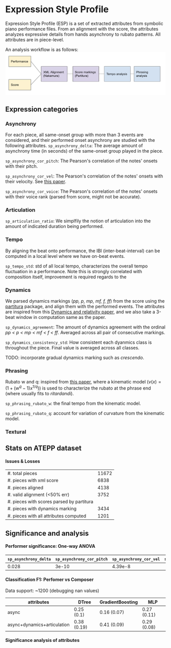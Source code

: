 # Expression Style Profile

Expression Style Profile (ESP) is a set of extracted attributes from symbolic piano performance files. From an alignment with the score, the attributes analyzes expressive details from hands asynchrony to rubato patterns. All attributes are in piece-level. 

An analysis workflow is as follows: 
![workflow](docs/workflow.png)

## Expression categories 

### Asynchrony 

For each piece, all same-onset group with more than 3 events are considered, and their performed onset asynchrony are studied with the following attributes.
```sp_asynchrony_delta```: The average amount of asynchrony time (in seconds) of the same-onset group played in the piece.

```sp_asynchrony_cor_pitch```: The Pearson's correlation of the notes' onsets with their pitch. 

```sp_asynchrony_cor_vel```: The Pearson's correlation of the notes' onsets with their velocity. See [this paper](https://asa.scitation.org/doi/10.1121/1.1376133). 

```sp_asynchrony_cor_voice```: The Pearson's correlation of the notes' onsets with their voice rank (parsed from score, might not be accurate).


### Articulation
```sp_articulation_ratio```: We simplfily the notion of articulation into the amount of indicated duration being performed. 


### Tempo 
By aligning the beat onto performance, the IBI (inter-beat-interval) can be computed in a local level where we have on-beat events.  

```sp_tempo_std```: std of all local tempo, characterizes the overall tempo fluctuation in a performance. Note this is strongly correlated with composition itself, improvement is required regards to the 

### Dynamics 
We parsed dynamics markings (*pp, p, mp, mf, f, ff*) from the score using the [partitura](https://partitura.readthedocs.io/en/latest/index.html) package, and align them with the performed events. The attributes are inspired from this [Dynamics and relativity paper](https://www.tandfonline.com/doi/abs/10.1080/09298215.2018.1486430?journalCode=nnmr20), and we also take a 3-beat window in computation same as the paper.  

```sp_dynamics_agreement```: The amount of dynamics agreement with the ordinal *pp < p < mp < mf < f < ff*. Averaged across all pair of consecutive markings. 

```sp_dynamics_consistency_std```: How consistent each dyanmics class is throughout the piece. Final value is averaged across all classes. 

TODO: incorporate gradual dynamics marking such as *crescendo*. 

### Phrasing 

Rubato w and q: inspired from [this paper](https://www.researchgate.net/publication/220723460_Evidence_for_Pianist-specific_Rubato_Style_in_Chopin_Nocturnes), where a kinematic model ($v(x) = (1 + (w^q - 1)x^{1/q})$) is used to characterize the rubato at the phrase end (where usually fits to *ritardandi*). 

```sp_phrasing_rubato_w```: the final tempo from the kinematic model. 

```sp_phrasing_rubato_q```: account for variation of curvature from the kinematic model.

### Textural 

## Stats on ATEPP dataset

#### Issues & Losses 

|  |  |
| ----------- | ----------- |
| #. total pieces                           |  11672 |
| #. pieces with xml score                  |  6838  |
| #. pieces aligned                         |  4138  |
| #. valid alignment (<50% err)             |  3752  |
| #. pieces with scores parsed by partitura |        |
| #. pieces with dynamics marking           |  3434  |
| #. pieces with all attributes computed    |  1201  |

## Significance and analysis

#### Performer significance: One-way ANOVA
|  ```sp_asynchrony_delta```| ```sp_asynchrony_cor_pitch``` | ```sp_asynchrony_cor_vel``` | ```sp_articulation_ratio``` | ```sp_dynamics_agreement``` | ```sp_dynamics_consistency_std```
| ----------- | ----------- | ----------- | ----------- | ----------- | ----------- |
| 0.028   |  3e-10 | 4.39e-8 |  | 0.401 | 0.0003 |  



#### Classification F1: Perfomer vs Composer

Data support: ~1200 (debugging nan values)

| attributes | DTree | GradientBoosting | MLP | 
| ----------- | ----------- | ----------- | ----------- |
|  async  | 0.25 (0.1)  | 0.16 (0.07) | 0.27 (0.11) |
|  async+dynamics+articulation  | 0.38 (0.19)  | 0.41 (0.09) | 0.29 (0.08) |

#### Significance analysis of attributes
